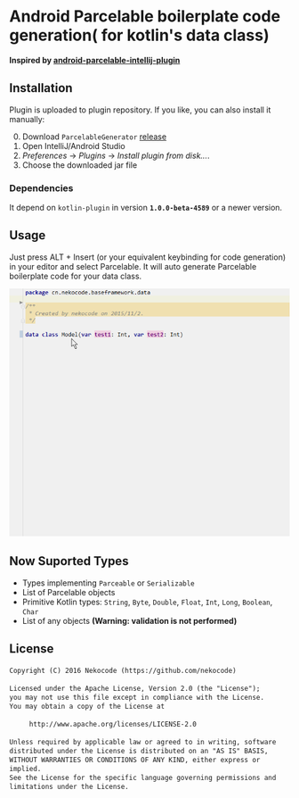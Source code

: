 # Android Parcelable boilerplate code generation( for kotlin's data class)
**Inspired by [android-parcelable-intellij-plugin](https://github.com/mcharmas/android-parcelable-intellij-plugin)**

## Installation
Plugin is uploaded to plugin repository. If you like, you can also install it manually:

 0. Download `ParcelableGenerator` [release](https://github.com/nekocode/android-parcelable-intellij-plugin-kotlin/releases)
 0. Open IntelliJ/Android Studio
 0. *Preferences* -> *Plugins* -> *Install plugin from disk...*.
 0. Choose the downloaded jar file

### Dependencies
It depend on `kotlin-plugin` in version **`1.0.0-beta-4589`** or a newer version.

## Usage
Just press ALT + Insert (or your equivalent keybinding for code generation) in your editor and select Parcelable. It will auto generate Parcelable boilerplate code for your data class.  

![](art/uasge.gif)

## Now Suported Types
- Types implementing `Parceable` or `Serializable`
- List of Parcelable objects
- Primitive Kotlin types: `String`, `Byte`, `Double`, `Float`, `Int`, `Long`, `Boolean`, `Char`
- List of any objects **(Warning: validation is not performed)**

## License
```
Copyright (C) 2016 Nekocode (https://github.com/nekocode)

Licensed under the Apache License, Version 2.0 (the "License");
you may not use this file except in compliance with the License.
You may obtain a copy of the License at

     http://www.apache.org/licenses/LICENSE-2.0

Unless required by applicable law or agreed to in writing, software
distributed under the License is distributed on an "AS IS" BASIS,
WITHOUT WARRANTIES OR CONDITIONS OF ANY KIND, either express or implied.
See the License for the specific language governing permissions and
limitations under the License.
```
